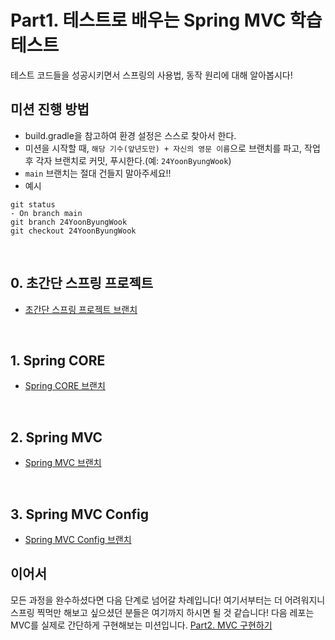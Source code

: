 # Part1. 테스트로 배우는 Spring MVC 학습 테스트

테스트 코드들을 성공시키면서 스프링의 사용법, 동작 원리에 대해 알아봅시다!

## 미션 진행 방법

- build.gradle을 참고하여 환경 설정은 스스로 찾아서 한다.
- 미션을 시작할 때, `해당 기수(앞년도만) + 자신의 영문 이름`으로 브랜치를 파고, 작업 후 각자 브랜치로 커밋, 푸시한다.(예: `24YoonByungWook`)
- `main` 브랜치는 절대 건들지 말아주세요!!
- 예시
```text
git status
- On branch main
git branch 24YoonByungWook
git checkout 24YoonByungWook
```

<br/>

## 0. 초간단 스프링 프로젝트

- [초간단 스프링 프로젝트 브랜치](https://github.com/gdsc-konkuk/24-25-study-spring-learning-with-test/tree/simple)
  
<br/>

## 1. Spring CORE

- [Spring CORE 브랜치](https://github.com/gdsc-konkuk/24-25-study-spring-learning-with-test/tree/core)

<br/>

## 2. Spring MVC

- [Spring MVC 브랜치](https://github.com/gdsc-konkuk/24-25-study-spring-learning-with-test/tree/mvc)
  
<br/>

## 3. Spring MVC Config 

- [Spring MVC Config 브랜치](https://github.com/gdsc-konkuk/24-25-study-spring-learning-with-test/tree/mvc-config)

## 이어서
모든 과정을 완수하셨다면 다음 단계로 넘어갈 차례입니다! 여기서부터는 더 어려워지니 스프링 찍먹만 해보고 싶으셨던 분들은 여기까지 하시면 될 것 같습니다!
다음 레포는 MVC를 실제로 간단하게 구현해보는 미션입니다. [Part2. MVC 구현하기](https://github.com/gdsc-konkuk/24-25-study-java-mvc)
